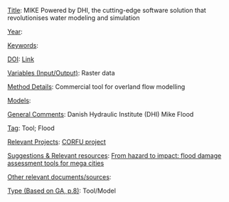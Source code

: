 <ins>Title</ins>: MIKE Powered by DHI, the cutting-edge software solution that revolutionises water modeling and simulation

<ins>Year</ins>:

<ins>Keywords</ins>:

<ins>DOI</ins>: [Link](https://www.mikepoweredbydhi.com/)

<ins>Variables (Input/Output)</ins>: Raster data

<ins>Method Details</ins>: Commercial tool for overland flow modelling

<ins>Models</ins>:

<ins>General Comments</ins>: Danish Hydraulic Institute (DHI) Mike Flood

<ins>Tag</ins>: Tool; Flood

<ins>Relevant Projects</ins>: [CORFU project](https://climate-adapt.eea.europa.eu/en/knowledge/adaptation-information/research-projects/corfu)

<ins>Suggestions \& Relevant resources</ins>: [From hazard to impact: flood damage assessment tools for mega cities](https://link.springer.com/article/10.1007/s11069-016-2223-2)

<ins>Other relevant documents/sources</ins>:

<ins>Type (Based on GA, p.8)</ins>: Tool/Model
